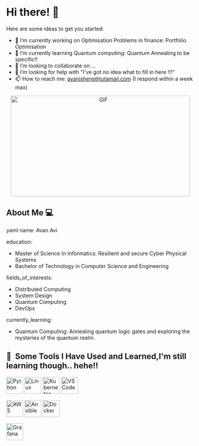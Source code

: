 # Hi there! 👋




Here are some ideas to get you started:

- 🔭 I’m currently working on Optimisation Problems in finance: Portfolio Optimisation 
- 🌱 I’m currently learning Quantum computing: Quantum Annealing to be specific!!
- 👯 I’m looking to collaborate on ...
- 🤔 I’m looking for help with "I've got no idea what to fill in here !!!"
- 📫 How to reach me: avanishere@tutamail.com (I respond within a week max)

<p align="center">
  <img src="https://media.giphy.com/media/l2vK7msJ65XF6y2w22/giphy.gif" width="480" height="270" alt="GIF">
</p>

## About Me 💻

yaml
name: Avan Avi 

education:
- Master of Science In Informatics: Resilient and secure Cyber Physical Systems
- Bachelor of Technology in Computer Science and Engineering

fields_of_interests:
- Distributed Computing
- System Design
- Quantum Computing
- DevOps

currently_learning:
- Quantum Computing: Annealing quantum logic gates and exploring the mysteries of the quantum realm.


<h2> 🚀 &nbsp;Some Tools I Have Used and Learned,I'm still learning though.. hehe!!</h2>
<p align="left">
  <img src="https://cdn.jsdelivr.net/gh/devicons/devicon/icons/python/python-original-wordmark.svg" alt="Python" width="45" height="45"/>
  <img src="https://cdn.jsdelivr.net/gh/devicons/devicon/icons/linux/linux-original.svg" alt="Linux" width="45" height="45"/>
  <img src="https://cdn.jsdelivr.net/gh/devicons/devicon/icons/kubernetes/kubernetes-plain-wordmark.svg" alt="Kubernetes" width="45" height="45"/>
  <img src="https://cdn.jsdelivr.net/gh/devicons/devicon/icons/vscode/vscode-original.svg" alt="VSCode" width="45" height="45"/>
 
 <img src="https://cdn.jsdelivr.net/gh/devicons/devicon/icons/amazonwebservices/amazonwebservices-plain-wordmark.svg" 
           alt="AWS" width="45" height="45"/>
  <img src="https://cdn.jsdelivr.net/gh/devicons/devicon/icons/ansible/ansible-original-wordmark.svg" alt="Ansible" width="45" height="45"/>
  <img src="https://cdn.jsdelivr.net/gh/devicons/devicon/icons/docker/docker-original-wordmark.svg" alt="Docker" width="45" height="45"/>
 
          
  <img src="https://cdn.jsdelivr.net/gh/devicons/devicon/icons/grafana/grafana-original-wordmark.svg" alt="Grafana" width="45" height="45"/>
</p>


